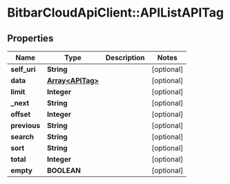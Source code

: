 # BitbarCloudApiClient::APIListAPITag

## Properties
Name | Type | Description | Notes
------------ | ------------- | ------------- | -------------
**self_uri** | **String** |  | [optional] 
**data** | [**Array&lt;APITag&gt;**](APITag.md) |  | [optional] 
**limit** | **Integer** |  | [optional] 
**_next** | **String** |  | [optional] 
**offset** | **Integer** |  | [optional] 
**previous** | **String** |  | [optional] 
**search** | **String** |  | [optional] 
**sort** | **String** |  | [optional] 
**total** | **Integer** |  | [optional] 
**empty** | **BOOLEAN** |  | [optional] 

